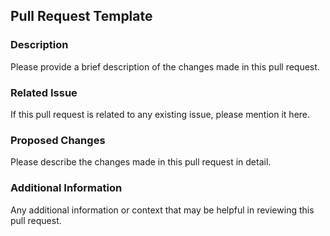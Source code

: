 ## Pull Request Template

### Description
Please provide a brief description of the changes made in this pull request.

### Related Issue
If this pull request is related to any existing issue, please mention it here.

### Proposed Changes
Please describe the changes made in this pull request in detail.

### Additional Information
Any additional information or context that may be helpful in reviewing this pull request.
